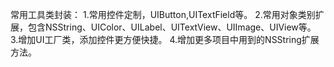 常用工具类封装：
1.常用控件定制，UIButton,UITextField等。
2.常用对象类别扩展，包含NSString、UIColor、UILabel、UITextView、UIImage、UIView等。
3.增加UI工厂类，添加控件更方便快捷。
4.增加更多项目中用到的NSString扩展方法。

